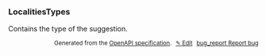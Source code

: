 <!--- This is a generated file, do not edit! -->
<!--- [START woosmap_http_schema_localitiestypes] -->
<h3 class="schema-object" id="LocalitiesTypes">LocalitiesTypes</h3>

Contains the type of the suggestion.

<p style="text-align: right; font-size: smaller;">Generated from the <a data-label="openapi-github" href="https://github.com/woosmap/openapi-specification" title="Woosmap OpenAPI Specification" class="external">OpenAPI specification</a>.
<a data-label="openapi-github-woosmap-http-schema-localitiestypes" data-action="edit" style="margin-left: 5px;" href="https://github.com/woosmap/openapi-specification/blob/main/specification/schemas/LocalitiesTypes.yml" title="Edit on GitHub">✎ Edit</a>
<a data-label="openapi-github-woosmap-http-schema-localitiestypes" data-action="bug" style="margin-left: 5px;" href="https://github.com/woosmap/openapi-specification/issues/new?assignees=&labels=type%3A+bug%2C+triage+me&template=bug_report.md&title=[schemas] Bug - LocalitiesTypes" title="File bug for schemas on GitHub"><span class="material-icons">bug_report</span> Report bug</a>
</p>

<!--- [END woosmap_http_schema_localitiestypes] -->
